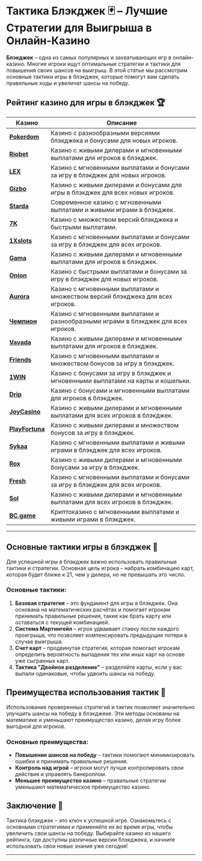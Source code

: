 # Тактика Блэкджек 🃏 – Лучшие Стратегии для Выигрыша в Онлайн-Казино

**Блэкджек** – одна из самых популярных и захватывающих игр в онлайн-казино. Многие игроки ищут оптимальные стратегии и тактики для повышения своих шансов на выигрыш. В этой статье мы рассмотрим основные тактики игры в блэкджек, которые помогут вам сделать правильные ходы и увеличат шансы на победу.

## Рейтинг казино для игры в блэкджек 🏆

| Казино             | Описание                                                                                  |
|--------------------|-------------------------------------------------------------------------------------------|
| [**Pokerdom**](https://brandplay.link/4k77v2yx)      | Казино с разнообразными версиями блэкджека и бонусами для новых игроков.                  |
| [**Riobet**](https://brandplay.link/7xBLTPyj)        | Казино с живыми дилерами и мгновенными выплатами для игроков в блэкджек.                 |
| [**LEX**](https://brandplay.link/zW4hdDFV)           | Казино с мгновенными выплатами и бонусами за игру в блэкджек для новых игроков.           |
| [**Gizbo**](https://brandplay.link/bprXw4YV)         | Казино с живыми дилерами и бонусами для игры в блэкджек для всех новых игроков.           |
| [**Starda**](https://brandplay.link/fB7xwRFL)        | Современное казино с мгновенными выплатами и живыми играми в блэкджек.                    |
| [**7K**](https://brandplay.link/BvQyFShp)            | Казино с множеством версий блэкджека и быстрыми выплатами.                                |
| [**1Xslots**](https://brandplay.link/hSB1khtr)       | Казино с мгновенными выплатами и бонусами за игру в блэкджек для всех игроков.            |
| [**Gama**](https://brandplay.link/j6NMKsDz)          | Казино с живыми дилерами и мгновенными выплатами для игроков в блэкджек.                  |
| [**Onion**](https://brandplay.link/zBGRVpQ9)         | Казино с быстрыми выплатами и бонусами за игру в блэкджек для новых игроков.              |
| [**Aurora**](https://10trafic-stat2.com/click/668546556bcc6313411604bd/6766/13032/subaccount)        | Казино с мгновенными выплатами и множеством версий блэкджека для всех игроков.           |
| [**Чемпион**](https://temon-gter.cfd/go/lRq?p80412p304504pcc44t17455)       | Казино с мгновенными выплатами и разнообразными играми в блэкджек для всех игроков.      |
| [**Vavada**](https://vavadapartner.pro/?promo=ea5c9275-6854-4505-94fc-95ab18221945-linkb2)        | Казино с живыми дилерами и мгновенными выплатами для игроков в блэкджек.                 |
| [**Friends**](https://gofriends.run/linkb2)       | Казино с мгновенными выплатами и множеством бонусов за игру в блэкджек.                  |
| [**1WIN**](https://brandplay.link/smXVpBbG)          | Казино с бонусами за игру в блэкджек и мгновенными выплатами на карты и кошельки.        |
| [**Drip**](https://drp-ircp01.com/c07e6a3db)          | Казино с бонусами и мгновенными выплатами для игроков в блэкджек.                        |
| [**JoyCasino**](https://rpc30.call2me.pro/?/ru/registration?apkpop=0&partner=p24970p3291217pc98f)     | Казино с живыми дилерами и мгновенными выплатами для всех игроков в блэкджек.           |
| [**PlayFortuna**](https://fortunapromo.net/alt/playfortuna/registration?0dc4a9362a71feb7e3f165fb8e766f70)   | Казино с живыми дилерами и множеством бонусов за игру в блэкджек.                        |
| [**Sykaa**](https://s-two-way.com/?source=linkb2&pid=30697)         | Казино с мгновенными выплатами и живыми играми в блэкджек для всех игроков.             |
| [**Rox**](https://rox-pvwfpjgcxe.com/cb1ee18a5)           | Казино с живыми дилерами и мгновенными бонусами за игру в блэкджек.                     |
| [**Fresh**](https://fresh-eumwkxwao.com/c3f7b485d)         | Казино с мгновенными выплатами и бонусами за игру в блэкджек для всех игроков.          |
| [**Sol**](https://sol-mmtdzfbaco.com/cb2415bca)           | Казино с живыми дилерами и мгновенными выплатами для всех игроков в блэкджек.           |
| [**BC.game**](https://partnerbcgame.com/dcc53d441)        | Криптоказино с мгновенными выплатами и живыми играми в блэкджек.                        |

---

## Основные тактики игры в блэкджек 🎯

Для успешной игры в блэкджек важно использовать правильные тактики и стратегии. Основная цель игрока – набрать комбинацию карт, которая будет ближе к 21, чем у дилера, но не превышать это число.

### Основные тактики:

1. **Базовая стратегия** – это фундамент для игры в блэкджек. Она основана на математических расчётах и помогает игрокам принимать правильные решения, такие как брать карту или оставаться с текущей комбинацией.
2. **Система Мартингейл** – игрок удваивает ставку после каждого проигрыша, что позволяет компенсировать предыдущие потери в случае выигрыша.
3. **Счет карт** – продвинутая стратегия, которая помогает игрокам определить вероятность выпадения тех или иных карт на основе уже сыгранных карт.
4. **Тактика "Двойное разделение"** – разделяйте карты, если у вас выпали одинаковые, чтобы удвоить шансы на победу.

## Преимущества использования тактик 🌟

Использование проверенных стратегий и тактик позволяет значительно улучшить шансы на победу в блэкджеке. Эти методы основаны на математике и уменьшают преимущество казино, делая игру более выгодной для игроков.

### Основные преимущества:

- **Повышение шансов на победу** – тактики помогают минимизировать ошибки и принимать правильные решения.
- **Контроль над игрой** – игроки могут лучше контролировать свои действия и управлять банкроллом.
- **Меньшее преимущество казино** – правильные стратегии уменьшают математическое преимущество казино.

## Заключение 🎲

Тактика блэкджек – это ключ к успешной игре. Ознакомьтесь с основными стратегиями и применяйте их во время игры, чтобы увеличить свои шансы на победу. Выбирайте казино из нашего рейтинга, где доступны различные версии блэкджека, и начните использовать свои новые знания уже сегодня!

---

